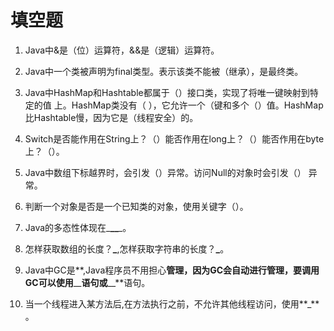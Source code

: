 # 填空题

1. Java中&是（位）运算符，&&是（逻辑）运算符。
2. Java中一个类被声明为final类型。表示该类不能被（继承），是最终类。
3. Java中HashMap和Hashtable都属于（）接口类，实现了将唯一键映射到特定的值
   上。HashMap类没有（ ），它允许一个（键和多个（）值。HashMap比Hashtable慢，因为它是（线程安全）的。
4. Switch是否能作用在String上？（）能否作用在long上？（）能否作用在byte
   上？（）。
5. Java中数组下标越界时，会引发（）异常。访问Null的对象时会引发（）
   异常。
6. 判断一个对象是否是一个已知类的对象，使用关键字（）。
   
7. Java的多态性体现在_**\_\_**_。
8. 怎样获取数组的长度？**\_**,怎样获取字符串的长度？**\_**。
9. Java中GC是**,Java程序员不用担心**管理，因为GC会自动进行管理，要调用  
   GC可以使用**\_\_**语句或**\_\_**语句。

10. 当一个线程进入某方法后,在方法执行之前，不允许其他线程访问，使用**\_**  
    。




